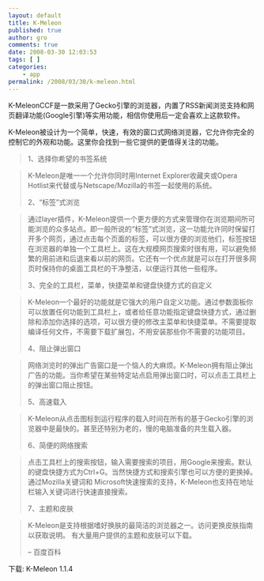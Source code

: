 ```yaml
---
layout: default
title: K-Meleon
published: true
author: gro
comments: true
date: 2008-03-30 12:03:53
tags: [ ]
categories:
    - app
permalink: /2008/03/30/k-meleon.html
---
```

K-MeleonCCF是一款采用了Gecko引擎的浏览器，内置了RSS新闻浏览支持和网页翻译功能(Google引擎)等实用功能，相信你使用后一定会喜欢上这款软件。

K-Meleon被设计为一个简单，快速，有效的窗口式网络浏览器，它允许你完全的控制它的外观和功能。这里你会找到一些它提供的更值得关注的功能。

> 1、选择你希望的书签系统
  
> K-Meleon是唯一一个允许你同时用Internet Explorer收藏夹或Opera Hotlist来代替或与Netscape/Mozilla的书签一起使用的系统。
> 
> 2、“标签”式浏览
  
> 通过layer插件，K-Meleon提供一个更方便的方式来管理你在浏览期间所可能浏览的众多站点。即一般所说的“标签”式浏览，这一功能允许同时保留打开多个网页，通过点击每个页面的标签，可以很方便的浏览他们，标签按钮在浏览器的单独一个工具栏上。这在大规模网页搜索时很有用，可以避免频繁的用前进和后退来看以前的网页。它还有一个优点就是可以在打开很多网页时保持你的桌面工具栏的干净整洁，以便运行其他一些程序。
> 
> 3、完全的工具栏，菜单，快捷菜单和键盘快捷方式的自定义
  
> K-Meleon一个最好的功能就是它强大的用户自定义功能。通过参数面板你可以放置任何功能到工具栏上，或者给任意功能指定键盘快捷方式，通过删除和添加你选择的选项，可以很方便的修改主菜单和快捷菜单。不需要提取编译任何文件，不需要下载扩展包，不用安装那些你不需要的功能项目。
> 
> 4、阻止弹出窗口
  
> 网络浏览时的弹出广告窗口是一个恼人的大麻烦。K-Meleon拥有阻止弹出广告的功能。当你希望在某些特定站点启用弹出窗口时，可以点击工具栏上的弹出窗口阻止按钮。
> 
> 5、高速载入
  
> K-Meleon从点击图标到运行程序的载入时间在所有的基于Gecko引擎的浏览器中是最快的。甚至还特别为老的，慢的电脑准备的共生载入器。
> 
> 6、简便的网络搜索
  
> 点击工具栏上的搜索按钮，输入需要搜索的项目，用Google来搜索。默认的键盘快捷方式为Ctrl+G。当然快捷方式和搜索引擎也可以方便的更换掉。通过Mozilla关键词和 Microsoft快速搜索的支持，K-Meleon也支持在地址栏输入关键词进行快速直接搜索。
> 
> 7、主题和皮肤
  
> K-Meleon是支持根据嗜好换肤的最简洁的浏览器之一。访问更换皮肤指南以获取说明。 有大量用户提供的主题和皮肤可以下载。
> 
> &#8211; 百度百科

下载: K-Meleon 1.1.4